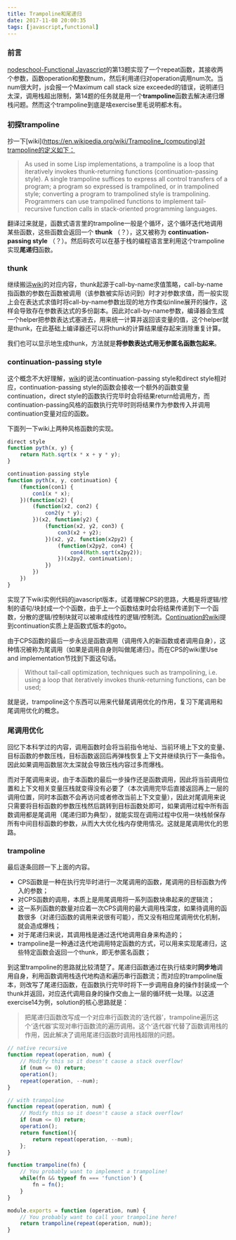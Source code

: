 ```yaml
---
title: Trampoline和尾递归
date: 2017-11-08 20:00:35
tags: [javascript,functional]
---
```


### 前言

[nodeschool-Functional Javascript](https://github.com/timoxley/functional-javascript-workshop)的第13题实现了一个repeat函数，其接收两个参数，函数operation和整数num，然后利用递归对operation调用num次。当num很大时，js会报一个Maximum call stack size exceeded的错误，说明递归太深，调用栈超出限制，第14题的任务就是用一个**trampoline**函数去解决递归爆栈问题。然而这个trampoline到底是啥exercise里毛说明都木有。

<!--more-->

### 初探trampoline

抄一下[wiki](https://en.wikipedia.org/wiki/Trampoline_(computing)对trampoline的定义如下：

>As used in some Lisp implementations, a trampoline is a loop that iteratively invokes thunk-returning functions (continuation-passing style). A single trampoline suffices to express all control transfers of a program; a program so expressed is trampolined, or in trampolined style; converting a program to trampolined style is trampolining. Programmers can use trampolined functions to implement tail-recursive function calls in stack-oriented programming languages.

翻译过来就是，函数式语言里的trampoline一般是个循环，这个循环迭代地调用某些函数，这些函数会返回一个 **thunk** （？），这又被称为 **continuation-passing style** （？）。然后码农可以在基于栈的编程语言里利用这个trampoline实现**尾递归**函数。

### thunk

继续搬运[wiki](https://en.wikipedia.org/wiki/Thunk_(functional_programming))的对应内容，thunk起源于call-by-name求值策略，call-by-name指函数的参数在函数被调用（该参数被实际访问到）时才对参数求值，而一般实现上会在表达式求值时将call-by-name参数出现的地方作类似inline展开的操作，这样会导致存在参数表达式的多份副本。因此对call-by-name参数，编译器会生成一个helper把参数表达式塞进去，用来统一计算并返回该变量的值，这个helper就是thunk，在此基础上编译器还可以将thunk的计算结果缓存起来消除重复计算。

我们也可以显示地生成thunk，方法就是**将参数表达式用无参匿名函数包起来**。

### continuation-passing style

这个概念不大好理解，[wiki](https://en.wikipedia.org/wiki/Continuation-passing_style)的说法continuation-passing style和direct style相对应，continuation-passing style的函数会接收一个额外的函数变量continuation，direct style的函数执行完毕时会将结果return给调用方，而continuation-passing风格的函数执行完毕时则将结果作为参数传入并调用continuation变量对应的函数。

下面列一下wiki上两种风格函数的实现。

```javascript
direct style
function pyth(x, y) {
	return Math.sqrt(x * x + y * y);
}

continuation-passing style
function pyth(x, y, continuation) {
	(function(con1) {
		con1(x * x);
	})(function(x2) {
		(function(x2, con2) {
			con2(y * y);
		})(x2, function(y2) {
			(function(x2, y2, con3) {
				con3(x2 + y2);
			})(x2, y2, function(x2py2) {
				(function(x2py2, con4) {
					con4(Math.sqrt(x2py2));
				})(x2py2, continuation);
			})
		})
	})
}
```

实现了下wiki实例代码的javascript版本，试着理解CPS的思路，大概是将逻辑/控制的语句/块封成一个个函数，由于上一个函数结束时会将结果传递到下一个函数，分散的逻辑/控制块就可以被串成线性的逻辑/控制流。[Continuation的wiki](https://en.wikipedia.org/wiki/Continuation)提到continuation实质上是函数式版本的goto。

由于CPS函数的最后一步永远是函数调用（调用传入的新函数或者调用自身），这种情况被称为尾调用（如果是调用自身则叫做尾递归）。而在CPS的wiki里Use and implementation节找到下面这句话。

>Without tail-call optimization, techniques such as trampolining, i.e. using a loop that iteratively invokes thunk-returning functions, can be used;

就是说，trampoline这个东西可以用来代替尾调用优化的作用，复习下尾调用和尾调用优化的概念。

### 尾调用优化

回忆下本科学过的内容，调用函数时会将当前指令地址、当前环境上下文的变量、目标函数的参数压栈，目标函数返回后再弹栈恢复上下文并继续执行下一条指令。因此如果调用函数层次太深就会导致压栈内容过多而爆栈。

而对于尾调用来说，由于本函数的最后一步操作还是函数调用，因此将当前调用位置和上下文相关变量压栈就变得没有必要了（本次调用完毕后直接返回再上一层的调用位置，同时本函数不会再访问或者修改当前上下文变量），因此对尾调用来说只需要将目标函数的参数压栈然后跳转到目标函数处即可，如果调用过程中所有函数调用都是尾调用（尾递归即为典型），就能实现在调用过程中仅用一块栈帧保存所有中间目标函数的参数，从而大大优化栈内存使用情况。这就是尾调用优化的思路。

### trampoline

最后逐条回顾一下上面的内容。

- CPS函数是一种在执行完毕时进行一次尾调用的函数，尾调用的目标函数为传入的参数；
- 对CPS函数的调用，本质上是用尾调用将一系列函数块串起来的逻辑流；
- 这一系列函数的数量对应着一次CPS调用的最大调用栈深度，如果待调用的函数很多（对递归函数的调用来说很有可能），而又没有相应尾调用优化机制，就会造成爆栈；
- 对于尾递归来说，其调用栈是通过迭代地调用自身来构造的；
- trampoline是一种通过迭代地调用特定函数的方式，可以用来实现尾递归，这些特定函数会返回一个thunk，即无参匿名函数；

到这里trampoline的思路就比较清楚了。尾递归函数通过在执行结束时**同步地**调用自身，利用函数调用栈迭代地构造和遍历串行函数流；而对应的trampoline版本，则改写了尾递归函数，在函数执行完毕时将下一步调用自身的操作封装成一个thunk并返回，对应迭代调用自身的操作交由上一层的循环统一处理。以这道exercise14为例，solution的核心思路就是：

>把尾递归函数改写成一个对应串行函数流的‘迭代器’，trampoline遍历这个‘迭代器’实现对串行函数流的遍历调用。这个‘迭代器’代替了函数调用栈的作用，因此解决了调用尾递归函数时调用栈超限的问题。

```javascript
// native recursive
function repeat(operation, num) {
    // Modify this so it doesn't cause a stack overflow!
	if (num <= 0) return;
	operation();
	repeat(operation, --num);
}

// with trampoline
function repeat(operation, num) {
    // Modify this so it doesn't cause a stack overflow!
	if (num <= 0) return;
	operation();
    return function(){
		return repeat(operation, --num);
	};
}

function trampoline(fn) {
    // You probably want to implement a trampoline!
    while(fn && typeof fn === 'function') {
		fn = fn();
	}
}

module.exports = function (operation, num) {
    // You probably want to call your trampoline here!
    return trampoline(repeat(operation, num));
}
```